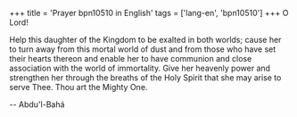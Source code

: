 +++
title = 'Prayer bpn10510 in English'
tags = ['lang-en', 'bpn10510']
+++
O Lord! 
 
Help this daughter of the Kingdom to be exalted in both worlds; cause her to turn away from this mortal world of dust and from those who have set their hearts thereon and enable her to have communion and close association with the world of immortality.  Give her heavenly power and strengthen her through the breaths of the Holy Spirit that she may arise to serve Thee. 
Thou art the Mighty One.

-- Abdu'l-Bahá
